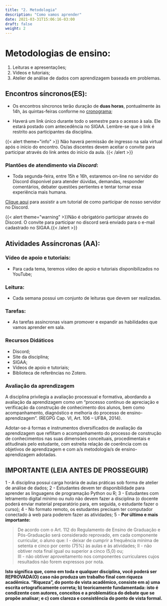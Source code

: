 ```yaml
---
title: "2. Metodologia"
description: "Como vamos aprender"
date: 2021-03-31T15:06:16-03:00
draft: false
weight: 2
---
```


# Metodologias de ensino:

1. Leituras e apresentações; 
2. Vídeos e tutoriais; 
3. Atelier de análise de dados com aprendizagem baseada em problemas.

## Encontros síncronos(ES):

- Os encontros síncronos terão duração de **duas horas**, pontualmente às 14h, às quintas-feiras conforme no [cronograma]();
  
- Haverá um link único durante todo o semestre para o acesso à sala. Ele estará postado com antecedência no SIGAA. Lembre-se que o link é restrito aos participantes da disciplina.  

{{< alert theme="info" >}} Não haverá permissão de ingresso na sala virtual após o início do encontro. Os/as discentes devem aceitar o convite para participar através do link antes do início da aula. {{< /alert >}}

### Plantões de atendimento via _Discord_:

- Toda segunda-feira, entre 15h e 16h, estaremos on-line no servidor do Discord disponível para atender dúvidas, demandas, responder comentários, debater questões pertientes e tentar tornar essa experiência mais humana.

[Clique aqui](https://youtu.be/5nE__B9w20w) para assistir a um tutorial de como participar de nosso servidor no Discord.
 
{{< alert theme="warning" >}}Não é obrigatório participar através do Discord. O convite para participar no discord será enviado para o e-mail cadastrado no SIGAA.{{< /alert >}}

## Atividades Assíncronas (AA):

### Vídeo de apoio e tutoriais:

- Para cada tema, teremos vídeo de apoio e tutoriais disponibilizados no YouTube;

### Leitura:

- Cada semana possui um conjunto de leituras que devem ser realizadas.

### Tarefas:

- As tarefas assíncronas visam promover e expandir as habilidades que vamos aprender em sala.

### Recursos Didáticos

- Discord;
- Site da disciplina;
- SIGAA;
- Vídeos de apoio e tutoriais;
- Biblioteca de referências no Zotero.

### Avaliação da aprendizagem

A  disciplina  privilegia a avaliação processual e formativa, abordando a avaliação da aprendizagem como um “processo contínuo de apreciação e verificação da construção de conhecimento dos alunos, bem como acompanhamento, diagnóstico e melhoria do processo de ensino-aprendizagem”. (REGPG Cap. VI, Art. 106 – UFBA, 2014). 

Adotar-se-á formas e instrumentos diversificados de avaliação da aprendizagem que reflitam o acompanhamento do processo de construção de conhecimentos nas suas dimensões conceituais, procedimentais e atitudinais pelo estudante, com estreita relação de coerência com os objetivos de aprendizagem e com a/s metodologia/s de ensino-aprendizagem adotadas.

## IMPORTANTE (LEIA ANTES DE PROSSEGUIR)

1 - A disciplina possui carga horária de aulas práticas sob forma de atelier de análise de dados; 
2 - Estudantes devem ter disponibilidade para aprender as linguagens de programação Python ou R; 
3 - Estudantes  com  letramento  digital  mínimo  ou  nulo  não  devem  fazer  a  disciplina  (o  docente  poderá  enviar material preparatório para, em seguida, o estudante fazer o curso); 
4 - No formato remoto, os estudantes precisam ter computador conectado à web para poderem fazer as atividades; 
5 - **Por último e mais importante:** 

>De  acordo  com  o  Art.  112  do Regulamento  de  Ensino  de  Graduação  e Pós-Graduação será considerado reprovado, em cada componente curricular, o aluno que:
>I - deixar de cumprir a frequência mínima de setenta e cinco por cento (75%) às aulas e às atividades;
>II - não obtiver nota final igual ou superior a cinco (5,0) ou;  
>III - não obtiver aproveitamento nos componentes curriculares cujos resultados não forem expressos por nota.

**Isto significa que, como em toda e qualquer disciplina, você poderá ser REPROVADA(O) caso não produza um trabalho  final  com  riqueza  acadêmica.  “Riqueza”,  do  ponto  de  vista  acadêmico,  consiste  em  a)  uma  escrita ortograficamente correta; b) teoricamente fundamentada: isto é condizente com autores, conceitos e a problemática do debate que se propõe analisar; e c) com clareza e consistência do ponto de vista formal.**